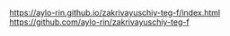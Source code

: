 https://aylo-rin.github.io/zakrivayuschiy-teg-f/index.html
https://github.com/aylo-rin/zakrivayuschiy-teg-f